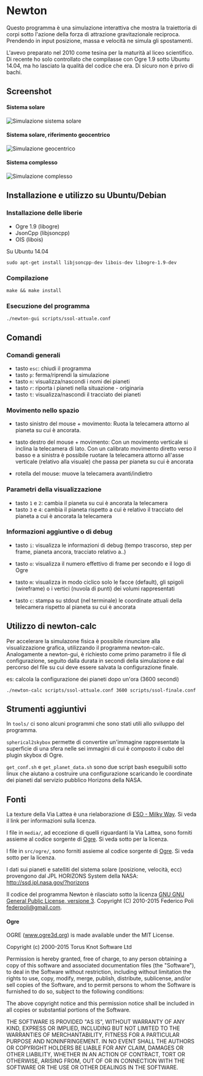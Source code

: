 Newton
======

Questo programma è una simulazione interattiva che mostra la traiettoria di corpi sotto l'azione della forza di attrazione gravitazionale reciproca. Prendendo in input posizione, massa e velocità ne simula gli spostamenti.

L'avevo preparato nel 2010 come tesina per la maturità al liceo scientifico. Di recente ho solo controllato che compilasse con Ogre 1.9 sotto Ubuntu 14.04, ma ho lasciato la qualità del codice che era. Di sicuro non è privo di bachi.

Screenshot
----------

#### Sistema solare
![Simulazione sistema solare](doc/screenshot_ssol.jpg)

#### Sistema solare, riferimento geocentrico
![Simulazione geocentrico](doc/screenshot_geocentrico.jpg)

#### Sistema complesso
![Simulazione complesso](doc/screenshot_complesso.jpg)

Installazione e utilizzo su Ubuntu/Debian
-----------------------------------------

### Installazione delle liberie

- Ogre 1.9 (libogre)
- JsonCpp (libjsoncpp)
- OIS (libois)

Su Ubuntu 14.04

	sudo apt-get install libjsoncpp-dev libois-dev libogre-1.9-dev


### Compilazione

	make && make install

### Esecuzione del programma

	./newton-gui scripts/ssol-attuale.conf

Comandi
-------

### Comandi generali

- tasto `esc`: chiudi il programma
- tasto `p`: ferma/riprendi la simulazione
- tasto `n`: visualizza/nascondi i nomi dei pianeti
- tasto `r`: riporta i pianeti nella situazione - originaria
- tasto `t`: visualizza/nascondi il tracciato dei pianeti

### Movimento nello spazio

- tasto sinistro del mouse + movimento:
Ruota la telecamera attorno al pianeta su cui è ancorata.

- tasto destro del mouse + movimento:
Con un movimento verticale si inclina la telecamera di lato.
Con un calibrato movimento diretto verso il basso e a sinistra è possibile
ruotare la telecamera attorno all'asse verticale (relativo alla visuale) che
passa per pianeta su cui è ancorata

- rotella del mouse: muove la telecamera avanti/indietro

### Parametri della visualizzazione

- tasto `1` e `2`: cambia il pianeta su cui è ancorata la telecamera
- tasto `3` e `4`: cambia il pianeta rispetto a cui è relativo il tracciato del
pianeta a cui è ancorata la telecamera

### Informazioni aggiuntive o di debug

- tasto `i`: visualizza le informazioni di debug (tempo trascorso, step per frame, pianeta ancora, tracciato relativo a..)

- tasto `o`: visualizza il numero effettivo di frame per secondo e il logo di Ogre

- tasto `m`: visualizza in modo ciclico solo le facce (default), gli spigoli
(wireframe) o i vertici (nuvola di punti) dei volumi rappresentati

- tasto `c`: stampa su stdout (nel terminale) le coordinate attuali della telecamera
rispetto al pianeta su cui è ancorata

Utilizzo di newton-calc
-----------------------

Per accelerare la simulazone fisica è possibile rinunciare alla visualizzazione grafica, utilizzando il programma newton-calc.
Analogamente a newton-gui, è richiesto come primo parametro il file di configurazione, seguito dalla durata in secondi della simulazione e dal percorso
del file su cui deve essere salvata la configurazione finale.

es: calcola la configurazione dei pianeti dopo un'ora (3600 secondi)

	./newton-calc scripts/ssol-attuale.conf 3600 scripts/ssol-finale.conf

Strumenti aggiuntivi
--------------------

In `tools/` ci sono alcuni programmi che sono stati utili allo sviluppo del programma.

`spherical2skybox` permette di convertire un'immagine rappresentate la superficie
di una sfera nelle sei immagini di cui è composto il cubo del plugin skybox di Ogre.

`get_conf.sh` e `get_planet_data.sh` sono due script bash eseguibili sotto linux che aiutano a costruire una configurazione scaricando le coordinate dei pianeti dal servizio pubblico Horizons della NASA.

Fonti
-----

La texture della Via Lattea è una rielaborazione di [ESO - Milky Way](https://commons.wikimedia.org/wiki/File:ESO_-_Milky_Way.jpg). Si veda il link per informazioni sulla licenza.

I file in `media/`, ad eccezione di quelli riguardanti la Via Lattea, sono forniti assieme al codice sorgente di [Ogre](www.ogre3d.org). Si veda sotto per la licenza.

I file in `src/ogre/`, sono forniti assieme al codice sorgente di [Ogre](www.ogre3d.org). Si veda sotto per la licenza.

I dati sui pianeti e satelliti del sistema solare (posizione, velocità, ecc) provengono dal JPL HORIZONS System della NASA: http://ssd.jpl.nasa.gov/?horizons

Il codice del programma Newton è rilasciato sotto la licenza [GNU GNU General Public License, versione 3](./LICENSE). Copyright (C) 2010-2015 Federico Poli <federpoli@gmail.com>.

#### Ogre

OGRE (www.ogre3d.org) is made available under the MIT License.

Copyright (c) 2000-2015 Torus Knot Software Ltd

Permission is hereby granted, free of charge, to any person obtaining a copy
of this software and associated documentation files (the "Software"), to deal
in the Software without restriction, including without limitation the rights
to use, copy, modify, merge, publish, distribute, sublicense, and/or sell
copies of the Software, and to permit persons to whom the Software is
furnished to do so, subject to the following conditions:

The above copyright notice and this permission notice shall be included in
all copies or substantial portions of the Software.

THE SOFTWARE IS PROVIDED "AS IS", WITHOUT WARRANTY OF ANY KIND, EXPRESS OR
IMPLIED, INCLUDING BUT NOT LIMITED TO THE WARRANTIES OF MERCHANTABILITY,
FITNESS FOR A PARTICULAR PURPOSE AND NONINFRINGEMENT. IN NO EVENT SHALL THE
AUTHORS OR COPYRIGHT HOLDERS BE LIABLE FOR ANY CLAIM, DAMAGES OR OTHER
LIABILITY, WHETHER IN AN ACTION OF CONTRACT, TORT OR OTHERWISE, ARISING FROM,
OUT OF OR IN CONNECTION WITH THE SOFTWARE OR THE USE OR OTHER DEALINGS IN
THE SOFTWARE.
